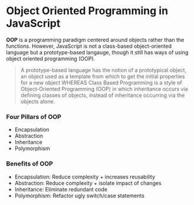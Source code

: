 # Object Oriented Programming in JavaScript

<b>OOP</b> is a programming paradigm centered around objects rather than the functions. However, JavaScript is not a class-based object-oriented language but a prototype-based langauge, though it still has ways of using object oriented programming (OOP).

> A prototype-based language has the notion of a prototypical object, an object used as a template from which to get the initial properties for a new object WHEREAS Class Based Programming is a style of Object-Oriented Programming (OOP) in which inheritance occurs via defining classes of objects, instead of inheritance occurring via the objects alone.

### Four Pillars of OOP

- Encapsulation
- Abstraction
- Inheritance
- Polymorphism

### Benefits of OOP

- Encapsulation: Reduce complexity + increases reusability
- Abstraction: Reduce complexity + isolate impact of changes
- Inheritance: Eliminate redundant code
- Polymorphism: Refactor ugly switch/case statements
